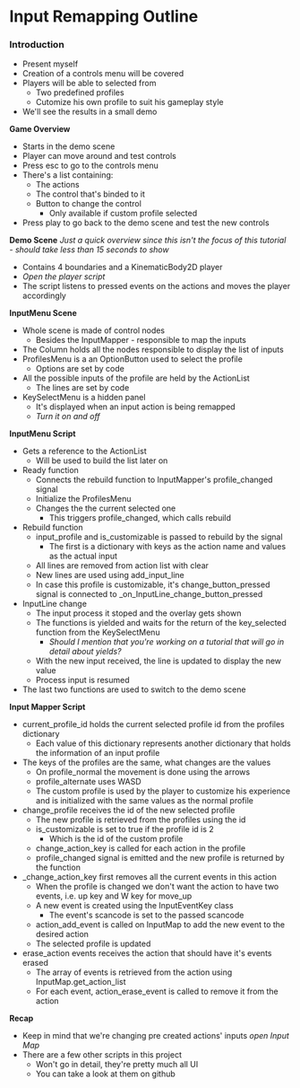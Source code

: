 # Input Remapping Outline

### Introduction
 - Present myself
 - Creation of a controls menu will be covered
 - Players will be able to selected from
	 - Two predefined profiles
	 - Cutomize his own profile to suit his gameplay style
 - We'll see the results in a small demo
 

 **Game Overview**
 - Starts in the demo scene
 - Player can move around and test controls
 - Press esc to go to the controls menu
 - There's a list containing:
	 - The actions
	 - The control that's binded to it
	 - Button to change the control
		 - Only available if custom profile selected
 - Press play to go back to the demo scene and test the new controls
 
**Demo Scene**
_Just a quick overview since this isn't the focus of this tutorial - should take less than 15 seconds to show_
- Contains 4 boundaries and a KinematicBody2D player 
- _Open the player script_
- The script listens to pressed events on the actions and moves the player accordingly

**InputMenu Scene**
- Whole scene is made of control nodes
	- Besides the InputMapper - responsible to map the inputs
- The Column holds all the nodes responsible to display the list of inputs
- ProfilesMenu is a an OptionButton used to select the profile
	- Options are set by code
- All the possible inputs of the profile are held by the ActionList
	- The lines are set by code
- KeySelectMenu is a hidden panel
	- It's displayed when an input action is being remapped
	- _Turn it on and off_

**InputMenu Script**
- Gets a reference to the ActionList
	- Will be used to build the list later on
- Ready function
	- Connects the rebuild function to InputMapper's profile_changed signal
	- Initialize the ProfilesMenu
	- Changes the the current selected one
		- This triggers profile_changed, which calls rebuild
- Rebuild function
	- input_profile and is_customizable is passed to rebuild by the signal
		- The first is a dictionary with keys as the action name and values as the actual input
	- All lines are removed from action list with clear
	- New lines are used using add_input_line
	- In case this profile is customizable, it's change_button_pressed signal is connected to  _on_InputLine_change_button_pressed
- InputLine change 
	- The input process it stoped and the overlay gets shown
	- The functions is yielded and waits for the return of the key_selected function from the KeySelectMenu
		- _Should I mention that you're working on a tutorial that will go in detail about yields?_
	- With the new input received, the line is updated to display the new value
	- Process input is resumed
- The last two functions are used to switch to the demo scene

**Input Mapper Script**
- current_profile_id holds the current selected profile id from the profiles dictionary
	- Each value of this dictionary represents another dictionary that holds the information of an input profile
- The keys of the profiles are the same, what changes are the values
	- On profile_normal the movement is done using the arrows
	- profile_alternate uses WASD
	- The custom profile is used by the player to customize his experience and is initialized with the same values as the normal profile
- change_profile receives the id of the new selected profile
	- The new profile is retrieved from the profiles using the id
	- is_customizable is set to true if the profile id is 2
		- Which is the id of the custom profile
	- change_action_key is called for each action in the profile 
	- profile_changed signal is emitted and the new profile is returned by the function
- _change_action_key first removes all the current events in this action
	- When the profile is changed we don't want the action to have two events, i.e. up key and W key for move_up
	- A new event is created using the InputEventKey class
		- The event's scancode is set to the passed scancode
	- action_add_event is called on InputMap to add the new event to the desired action
	- The selected profile is updated
- erase_action events receives the action that should have it's events erased
	- The array of events is retrieved from the action using InputMap.get_action_list
	- For each event, action_erase_event is called to remove it from the action

**Recap**
- Keep in mind that we're changing pre created actions' inputs _open Input Map_
- There are a few other scripts in this project
	- Won't go in detail, they're pretty much all UI
	- You can take a look at them on github
